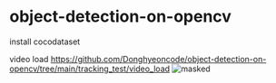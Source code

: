# object-detection-on-opencv

install cocodataset

video load
https://github.com/Donghyeoncode/object-detection-on-opencv/tree/main/tracking_test/video_load
![masked](https://github.com/Donghyeoncode/object-detection-on-opencv/assets/155282350/6446b3a6-9da1-4a92-b1eb-85390c51d841)
